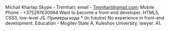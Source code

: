  Michail Kharlap
 Skype - Tremharl; email - Tremharl@gmail.com; Mobile Phone - +375297630984
 Want to become a front-end developer.
 HTML5, CSS3, low-level JS.
 Примеры кода * (In fututre)
 No experience in front-end development.
 Education - Mogilev State A. Kuleshov University, lawyer.
A1.
